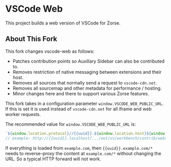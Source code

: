 # VSCode Web

This project builds a web version of VSCode for Zorse.

## About This Fork

This fork changes vscode-web as follows:

- Patches contribution points so Auxillary Sidebar can also be contributed to.
- Removes restriction of native messaging between extensions and their host.
- Removes all sources that normally send a request to `vscode-cdn.net`.
- Removes all sourcemap and other metadata for performance / hosting.
- Minor changes here and there to support various Zorse features.

This fork takes in a configuration parameter `window.VSCODE_WEB_PUBLIC_URL`. If this is set
it is used instead of `vscode-cdn.net` for all iframe and web worker requests.

The recommended value for `window.VSCODE_WEB_PUBLIC_URL` is:

```js
`${window.location.protocol}//{{uuid}}.${window.location.host}${window.location.pathname}/...`;
// example: http://{{uuid}}.localhost/.../out/vs/workbench/contrib/webview/browser/pre/
```

If everything is loaded from `example.com`, then `{{uuid}}.example.com/*` needs
to reverse-proxy the content at `example.com/*` without changing the URL. So a
typical HTTP forward will not work.
